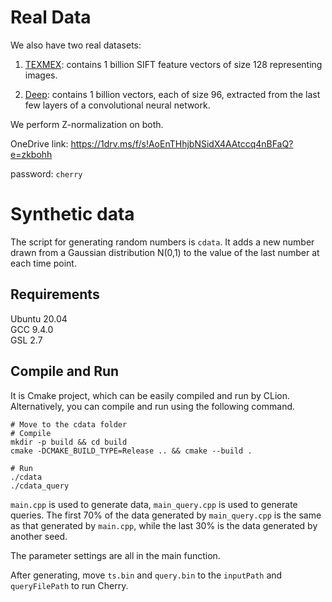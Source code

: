 # Real Data

We also have two real datasets:

1. [TEXMEX](http://corpus-texmex.irisa.fr/): contains 1 billion SIFT feature vectors of size 128 representing images.

2. [Deep](http://sites.skoltech.ru/compvision/noimi): contains 1 billion vectors, each of size 96, extracted from the last few layers of a convolutional neural network. 

We perform Z-normalization on both.

OneDrive link: https://1drv.ms/f/s!AoEnTHhjbNSidX4AAtccq4nBFaQ?e=zkbohh

password: `cherry`

# Synthetic data

The script for generating random numbers is `cdata`. 
It adds a new number drawn from a Gaussian distribution N(0,1) to the value of the last number at each time point.

## Requirements
Ubuntu 20.04 \
GCC 9.4.0 \
GSL 2.7

## Compile and Run
It is Cmake project, which can be easily compiled and run by CLion.
Alternatively, you can compile and run using the following command.
```shell
# Move to the cdata folder
# Compile
mkdir -p build && cd build
cmake -DCMAKE_BUILD_TYPE=Release .. && cmake --build .

# Run
./cdata
./cdata_query
```

`main.cpp` is used to generate data, `main_query.cpp` is used to generate queries.
The first 70% of the data generated by `main_query.cpp` is the same as that generated by `main.cpp`, while the last 30% is the data generated by another seed.

The parameter settings are all in the main function.

After generating, move `ts.bin` and `query.bin` to the `inputPath` and `queryFilePath`  to run Cherry.
